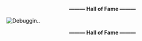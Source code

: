 **<p align="center">——— Hall of Fame ———</p>**
<img src="https://github.com/P0L3NARUBA/.github/assets/146978592/f9da16a1-3854-4ea9-900d-5a490cfc5f36" title="Debuggin.."><br>

**<p align="center">——— Hall of Fame ———</p>**

<!-- For those who reading this, dSB3aW4gYm9pLg== -->
